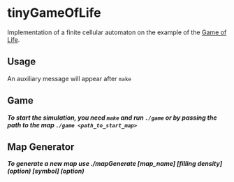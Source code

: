# tinyGameOfLife
Implementation of a finite cellular automaton on the example of the [Game of Life](https://en.wikipedia.org/wiki/Conway%27s_Game_of_Life).

## Usage
An auxiliary message will appear after `make`

## Game
***To start the simulation, you need `make` and run `./game` or by passing the path to the map `./game <path_to_start_map>`***
## Map Generator
***To generate a new map use ./mapGenerate [map_name] [filling density] (option) [symbol] (option)***
